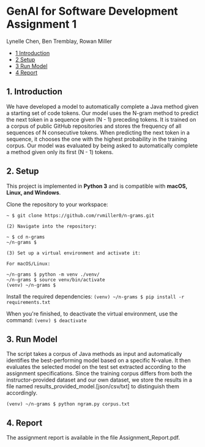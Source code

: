 # GenAI for Software Development Assignment 1
Lynelle Chen, Ben Tremblay, Rowan Miller

* [1 Introduction](#1-introduction)  
* [2 Setup](#2-setup)
* [3 Run Model](#3-run-model)
* [4 Report](#4-report)

## **1. Introduction**  
We have developed a model to automatically complete a Java method given a starting set of code tokens. Our model uses the N-gram method to predict the next token in a sequence given (N - 1) preceding tokens. It is trained on a corpus of public GitHub repositories and stores the frequency of all sequences of N consecutive tokens. When predicting the next token in a sequence, it chooses the one with the highest probability in the training corpus. Our model was evaluated by being asked to automatically complete a method given only its first (N - 1) tokens.

## **2. Setup**  
This project is implemented in **Python 3** and is compatible with **macOS, Linux, and Windows**.  

Clone the repository to your workspace:  
```shell
~ $ git clone https://github.com/rvmiller0/n-grams.git

(2) Navigate into the repository:

~ $ cd n-grams
~/n-grams $

(3) Set up a virtual environment and activate it:

For macOS/Linux:

~/n-grams $ python -m venv ./venv/
~/n-grams $ source venv/bin/activate
(venv) ~/n-grams $ 
```

Install the required dependencies:
`(venv) ~/n-grams $ pip install -r requirements.txt`

When you're finished, to deactivate the virtual environment, use the command:
`(venv) $ deactivate`

## **3. Run Model**
The script takes a corpus of Java methods as input and automatically identifies the best-performing model based on a specific N-value. It then evaluates the selected model on the test set extracted according to the assignment specifications.
Since the training corpus differs from both the instructor-provided dataset and our own dataset, we store the results in a file named results_provided_model.[json/csv/txt] to distinguish them accordingly.

`(venv) ~/n-grams $ python ngram.py corpus.txt`

## 4. Report
The assignment report is available in the file Assignment_Report.pdf.
